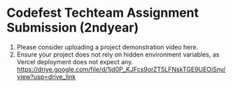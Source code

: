 # Codefest Techteam Assignment Submission (2ndyear)
1) Please consider uploading a project demonstration video here.
2) Ensure your project does not rely on hidden environment variables, as Vercel deployment does not expect any.
https://drive.google.com/file/d/1jd0P_KJFcs9orZT5LFNskTGE9UEOiSny/view?usp=drive_link
